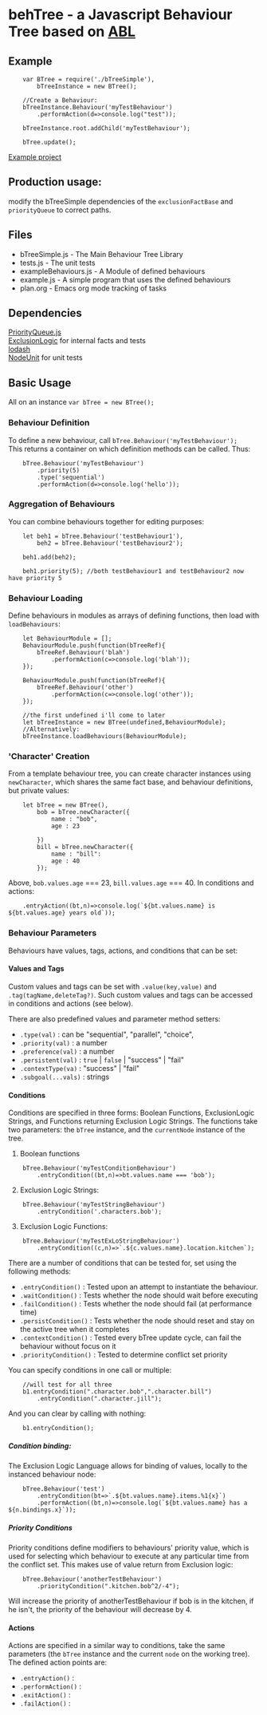 # behTree - a Javascript Behaviour Tree based on [ABL](https://abl.soe.ucsc.edu/index.php/Main_Page)

## Example
```
    var BTree = require('./bTreeSimple'),
        bTreeInstance = new BTree();
    
    //Create a Behaviour:
    bTreeInstance.Behaviour('myTestBehaviour')
        .performAction(d=>console.log("test"));
        
    bTreeInstance.root.addChild('myTestBehaviour');
    
    bTree.update();
```

[Example project](https://github.com/jgrey4296/aiOnHexBoard)


## Production usage:
modify the bTreeSimple dependencies of the `exclusionFactBase` and `priorityQueue` to correct paths.
    

## Files
* bTreeSimple.js - The Main Behaviour Tree Library
* tests.js - The unit tests
* exampleBehaviours.js - A Module of defined behaviours
* example.js - A simple program that uses the defined behaviours
* plan.org - Emacs org mode tracking of tasks

## Dependencies
[PriorityQueue.js](https://github.com/jgrey4296/priorityQueue.js)  
[ExclusionLogic](http://github.com/jgrey4296/exclusionLogic) for internal facts and tests  
[lodash](https://lodash.com/)  
[NodeUnit](https://github.com/caolan/nodeunit) for unit tests  

## Basic Usage
All on an instance `var bTree = new BTree();`

### Behaviour Definition
To define a new behaviour, call `bTree.Behaviour('myTestBehaviour');`  
This returns a container on which definition methods can be called.
Thus:
```
    bTree.Behaviour('myTestBehaviour')
        .priority(5)
        .type('sequential')
        .performAction(d=>console.log('hello'));
```

### Aggregation of Behaviours
You can combine behaviours together for editing purposes:
```
    let beh1 = bTree.Behaviour('testBehaviour1'),
        beh2 = bTree.Behaviour('testBehaviour2');
        
    beh1.add(beh2);
    
    beh1.priority(5); //both testBehaviour1 and testBehaviour2 now have priority 5
```

### Behaviour Loading
Define behaviours in modules as arrays of defining functions, then load with `loadBehaviours`:
```
    let BehaviourModule = [];
    BehaviourModule.push(function(bTreeRef){
        bTreeRef.Behaviour('blah')
            .performAction(c=>console.log('blah'));
    });

    BehaviourModule.push(function(bTreeRef){
        bTreeRef.Behaviour('other')
            .performAction(c=>console.log('other'));
    });

    //the first undefined i'll come to later
    let bTreeInstance = new BTree(undefined,BehaviourModule);
    //Alternatively:
    bTreeInstance.loadBehaviours(BehaviourModule);
```

### 'Character' Creation
From a template behaviour tree, you can create character instances using `newCharacter`,
which shares the same fact base, and behaviour definitions, but private values:
```
    let bTree = new BTree(),
        bob = bTree.newCharacter({
            name : "bob",
            age : 23
            
        })
        bill = bTree.newCharacter({
            name : "bill":
            age : 40
        });
```
Above, `bob.values.age` === 23, `bill.values.age` === 40. In conditions and actions:
```
    .entryAction((bt,n)=>console.log(`${bt.values.name} is ${bt.values.age} years old`));
```

### Behaviour Parameters
Behaviours have values, tags, actions, and conditions that can be set: 

#### Values and Tags
Custom values and tags can be set with `.value(key,value)` and `.tag(tagName,deleteTag?)`. 
Such custom values and tags can be accessed in conditions and actions (see below).  

There are also predefined values and parameter method setters:
- `.type(val)` : can be "sequential", "parallel", "choice",
- `.priority(val)` : a number
- `.preference(val)` : a number
- `.persistent(val)` : `true` | `false` | "success" | "fail"
- `.contextType(va)` : "success" | "fail"
- `.subgoal(...vals)` : strings

#### Conditions
Conditions are specified in three forms: Boolean Functions, ExclusionLogic Strings, and Functions returning
Exclusion Logic Strings. The functions take two parameters: the `bTree` instance, and the `currentNode` instance of the tree.  

1. Boolean functions
```
    bTree.Behaviour('myTestConditionBehaviour')
        .entryCondition((bt,n)=>bt.values.name === 'bob');
```

2. Exclusion Logic Strings:
```
    bTree.Behaviour('myTestStringBehaviour')
        .entryCondition('.characters.bob');
```
3. Exclusion Logic Functions:
```
    bTree.Behaviour('myTestExLoStringBehaviour')
        .entryCondition((c,n)=>`.${c.values.name}.location.kitchen`);
```

There are a number of conditions that can be tested for, set using the following methods:
- `.entryCondition()` : Tested upon an attempt to instantiate the behaviour.
- `.waitCondition()` : Tests whether the node should wait before executing
- `.failCondition()` : Tests whether the node should fail (at performance time)
- `.persistCondition()` : Tests whether the node should reset and stay on the active tree when it completes
- `.contextCondition()` : Tested every bTree update cycle, can fail the behaviour without focus on it
- `.priorityCondition()` : Tested to determine conflict set priority

You can specify conditions in one call or multiple:
```
    //will test for all three
    b1.entryCondition(".character.bob",".character.bill")
        .entryCondition(".character.jill");
```
And you can clear by calling with nothing:
```
    b1.entryCondition();
```

##### Condition binding:
The Exclusion Logic Language allows for binding of values, locally to the instanced behaviour node:
```
    bTree.Behaviour('test')
        .entryCondition(bt=>`.${bt.values.name}.items.%1{x}`)
        .performAction((bt,n)=>console.log(`${bt.values.name} has a ${n.bindings.x}`));
```

##### Priority Conditions
Priority conditions define modifiers to behaviours' priority value, which is used for selecting 
which behaviour to execute at any particular time from the conflict set.
This makes use of value return from Exclusion logic:
```
    bTree.Behaviour('anotherTestBehaviour')
        .priorityCondition(".kitchen.bob^2/-4");
```
Will increase the priority of anotherTestBehaviour if bob is in the kitchen, if he isn't, the priority of the behaviour will decrease by 4.

#### Actions
Actions are specified in a similar way to conditions, take the same parameters (the `bTree` instance and the current `node` on the working tree). 
The defined action points are:
- `.entryAction()` : 
- `.performAction()` : 
- `.exitAction()` : 
- `.failAction()` : 


